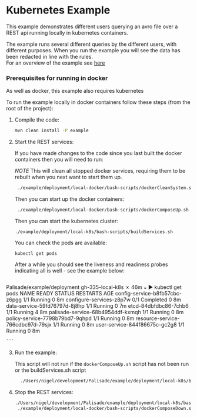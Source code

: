 # Kubernetes Example

This example demonstrates different users querying an avro file over a REST api running locally in kubernetes containers.

The example runs several different queries by the different users, with different purposes. When you run the example you will see the data has been redacted in line with the rules.  
For an overview of the example see [here](../../README.md)

### Prerequisites for running in docker 
As well as docker, this example also requires kubernetes

To run the example locally in docker containers follow these steps (from the root of the project):

1. Compile the code:
    ```bash
    mvn clean install -P example
    ```

2. Start the REST services:

    If you have made changes to the code since you last built the docker containers then you will need to run:
    
    *NOTE* This will clean all stopped docker services, requiring them to be rebuilt when you next want to start them up. 
    ```bash
     ./example/deployment/local-docker/bash-scripts/dockerCleanSystem.sh
    ```

    Then you can start up the docker containers:
    ```bash
     ./example/deployment/local-docker/bash-scripts/dockerComposeUp.sh
    ```


    Then you can start the kubernetes cluster:
    ```
    ./example/deployment/local-k8s/bash-scripts/buildServices.sh
    ```
    You can check the pods are available:
    
    ```
    kubectl get pods
    ```

    After a while you should see the liveness and readiness probes indicating all is well - see the example below:

    ```
Palisade/example/deployment  gh-335-local-k8s ✗                                                                 46m ◒
▶ kubectl get pods
NAME                                READY     STATUS      RESTARTS   AGE
config-service-b8fb57cbc-z6pgg      1/1       Running     0          8m
configure-services-z8p7w            0/1       Completed   0          8m
data-service-59fd76797d-8j8hp       1/1       Running     0          7m
etcd-84dbfdbc86-7chb6               1/1       Running     4          8m
palisade-service-68b4954ddf-kxmqh   1/1       Running     0          8m
policy-service-7798b79bd7-9qhpd     1/1       Running     0          8m
resource-service-766cdbc97d-79sjx   1/1       Running     0          8m
user-service-844f86675c-gc2g8       1/1       Running     0          8m


    ```
3. Run the example:

    This script will not run if the `dockerComposeUp.sh` script has not been run or the buildServices.sh script
    
    ```bash
      ./Users/nigel/development/Palisade/example/deployment/local-k8s/bash-scripts/runk8sExample.sh
    ```

4. Stop the REST services:

    ```bash
    ./Users/nigel/development/Palisade/example/deployment/local-k8s/bash-scripts/deleteServices.sh
     ./example/deployment/local-docker/bash-scripts/dockerComposeDown.sh
    ```
